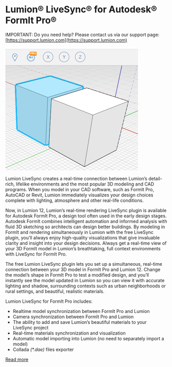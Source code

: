 Lumion® LiveSync® for Autodesk® FormIt Pro®
========================

IMPORTANT: Do you need help? Please contact us via our support page: [https://support.lumion.com](https://support.lumion.com)

![Main Preview](./preview.png)
<br/>

Lumion LiveSync creates a real-time connection between Lumion’s detail-rich, lifelike environments and the most popular 3D modeling and CAD programs. When you model in your CAD software, such as FormIt Pro, AutoCAD or Revit, Lumion immediately visualizes your design choices complete with lighting, atmosphere and other real-life conditions.
<br/>

Now, in Lumion 12, Lumion’s real-time rendering LiveSync plugin is available for Autodesk FormIt Pro, a design tool often used in the early design stages. Autodesk FormIt combines intelligent automation and informed analysis with fluid 3D sketching so architects can design better buildings. By modeling in FormIt and rendering simultaneously in Lumion with the free LiveSync plugin, you’ll always enjoy high-quality visualizations that give invaluable clarity and insight into your design decisions. Always get a real-time view of your 3D FormIt model in Lumion’s breathtaking, full context environments with LiveSync for FormIt Pro.
<br/>

The free Lumion LiveSync plugin lets you set up a simultaneous, real-time connection between your 3D model in FormIt Pro and Lumion 12. Change the model’s shape in FormIt Pro to test a modified design, and you’ll instantly see the model updated in Lumion so you can view it with accurate lighting and shadow, surrounding contexts such as urban neighborhoods or rural settings, and beautiful, realistic materials. 
<br/>

Lumion LiveSync for FormIt Pro includes: 

- Realtime model synchronization between FormIt Pro and Lumion
- Camera synchronization between FormIt Pro and Lumion
- The ability to add and save Lumion’s beautiful materials to your LiveSync project
- Real-time materials synchronization and visualization
- Automatic model importing into Lumion (no need to separately import a model)
- Collada _(*.dae)_ files exporter

[Read more](https://lumion.com/formit-exporters.html)